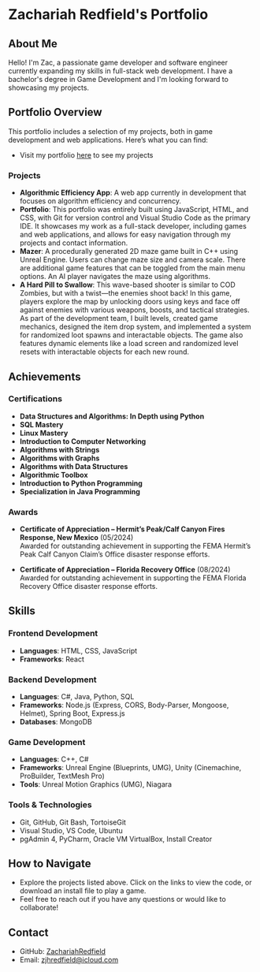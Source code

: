 # Zachariah Redfield's Portfolio

## About Me
Hello! I'm Zac, a passionate game developer and software engineer currently expanding my skills in full-stack web development. I have a bachelor's degree in Game Development and I'm looking forward to showcasing my projects.

## Portfolio Overview
This portfolio includes a selection of my projects, both in game development and web applications. Here’s what you can find:
- Visit my portfolio [here](https://zachariahredfield.github.io/ZachariahRedfield/) to see my projects
### Projects
- **Algorithmic Efficiency App**: A web app currently in development that focuses on algorithm efficiency and concurrency.
- **Portfolio**: This portfolio was entirely built using JavaScript, HTML, and CSS, with Git for version control and Visual Studio Code as the primary IDE. It showcases my work as a full-stack developer, including games and web applications, and allows for easy navigation through my projects and contact information.
- **Mazer**: A procedurally generated 2D maze game built in C++ using Unreal Engine. Users can change maze size and camera scale. There are additional game features that can be toggled from the main menu options. An AI player navigates the maze using algorithms.
- **A Hard Pill to Swallow**: This wave-based shooter is similar to COD Zombies, but with a twist—the enemies shoot back! In this game, players explore the map by unlocking doors using keys and face off against enemies with various weapons, boosts, and tactical strategies. As part of the development team, I built levels, created game mechanics, designed the item drop system, and implemented a system for randomized loot spawns and interactable objects. The game also features dynamic elements like a load screen and randomized level resets with interactable objects for each new round.


## Achievements

### Certifications
- **Data Structures and Algorithms: In Depth using Python**
- **SQL Mastery**
- **Linux Mastery**
- **Introduction to Computer Networking**
- **Algorithms with Strings**
- **Algorithms with Graphs**
- **Algorithms with Data Structures**
- **Algorithmic Toolbox**
- **Introduction to Python Programming**
- **Specialization in Java Programming**

### Awards
- **Certificate of Appreciation – Hermit’s Peak/Calf Canyon Fires Response, New Mexico** (05/2024)  
  Awarded for outstanding achievement in supporting the FEMA Hermit’s Peak Calf Canyon Claim’s Office disaster response efforts.
  
- **Certificate of Appreciation – Florida Recovery Office** (08/2024)  
  Awarded for outstanding achievement in supporting the FEMA Florida Recovery Office disaster response efforts.

## Skills

### Frontend Development
- **Languages**: HTML, CSS, JavaScript
- **Frameworks**: React

### Backend Development
- **Languages**: C#, Java, Python, SQL
- **Frameworks**: Node.js (Express, CORS, Body-Parser, Mongoose, Helmet), Spring Boot, Express.js
- **Databases**: MongoDB

### Game Development
- **Languages**: C++, C#
- **Frameworks**: Unreal Engine (Blueprints, UMG), Unity (Cinemachine, ProBuilder, TextMesh Pro)
- **Tools**: Unreal Motion Graphics (UMG), Niagara

### Tools & Technologies
- Git, GitHub, Git Bash, TortoiseGit
- Visual Studio, VS Code, Ubuntu
- pgAdmin 4, PyCharm, Oracle VM VirtualBox, Install Creator

## How to Navigate
- Explore the projects listed above. Click on the links to view the code, or download an install file to play a game.
- Feel free to reach out if you have any questions or would like to collaborate!

## Contact
- GitHub: [ZachariahRedfield](https://github.com/ZachariahRedfield)
- Email: zjhredfield@icloud.com
